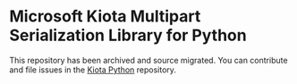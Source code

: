 # Microsoft Kiota Multipart Serialization Library for Python

This repository has been archived and source migrated. You can contribute and file issues in the [Kiota Python](https://github.com/microsoft/kiota-python) repository. 
